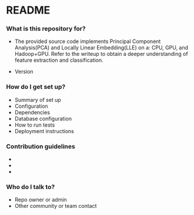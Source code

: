 # README #

### What is this repository for? ###

* The provided source code implements Principal Component Analysis(PCA) and
Locally Linear Embedding(LLE) on a: CPU, GPU, and Hadoop+GPU. Refer to the 
writeup to obtain a deeper understanding of feature extraction and classification.


* Version

### How do I get set up? ###

* Summary of set up
* Configuration
* Dependencies
* Database configuration
* How to run tests
* Deployment instructions

### Contribution guidelines ###

* 
* 
* 

### Who do I talk to? ###

* Repo owner or admin
* Other community or team contact
